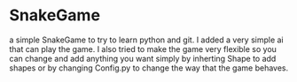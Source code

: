 # SnakeGame
a simple SnakeGame to try to learn python and git. I added a very simple ai that can play the game. I also tried to make the game very flexible so you can change and add anything you want simply by inherting Shape to add shapes or by changing Config.py to change the way that the game behaves.
